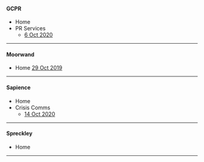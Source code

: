 



#### **GCPR**

*  Home
*  PR Services 
   *  [6 Oct 2020](https://gholm.github.io/lighthouse/gcpr/www.gcpr.net_2020-10-06_15-08-41.html)

------





#### **Moorwand**

* Home [29 Oct 2019](https://gholm.github.io/lighthouse/moorwand/www.moorwand.com_2019-10-29_13-11-53.html)

------





#### **Sapience**

*  Home
*  Crisis Comms
   *  [14 Oct 2020](https://gholm.github.io/lighthouse/sapience/www.sapiencecommunications.co.uk_2020-Oct-14_14-20-39.html)

------





#### **Spreckley**

*  Home

------

